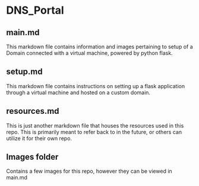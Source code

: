 # DNS_Portal

## main.md
This markdown file contains information and images pertaining to setup of a Domain connected with a virtual machine, powered by python flask.

## setup.md
This markdown file contains instructions on setting up a flask application through a virtual machine and hosted on a custom domain.

## resources.md
This is just another markdown file that houses the resources used in this repo. This is primarily meant to refer back to in the future, or others can utilize it for their own repo.

## Images folder
Contains a few images for this repo, however they can be viewed in main.md